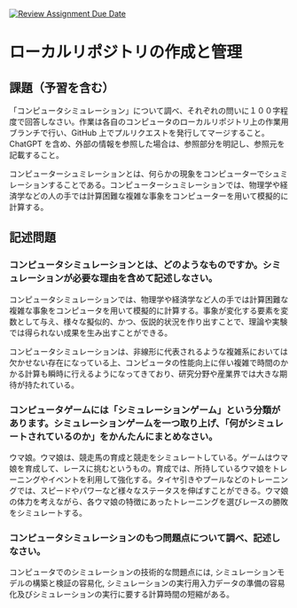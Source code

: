 [![Review Assignment Due Date](https://classroom.github.com/assets/deadline-readme-button-24ddc0f5d75046c5622901739e7c5dd533143b0c8e959d652212380cedb1ea36.svg)](https://classroom.github.com/a/wXVH1iCY)
# ローカルリポジトリの作成と管理

## 課題（予習を含む）

「コンピュータシミュレーション」について調べ、それぞれの問いに１００字程度で回答しなさい。作業は各自のコンピュータのローカルリポジトリ上の作業用ブランチで行い、GitHub 上でプルリクエストを発行してマージすること。ChatGPT を含め、外部の情報を参照した場合は、参照部分を明記し、参照元を記載すること。

コンピューターシュミレーションとは、何らかの現象をコンピューターでシュミレーションすることである。コンピューターシュミレーションでは、物理学や経済学などの人の手では計算困難な複雑な事象をコンピューターを用いて模擬的に計算する。

## 記述問題

### コンピュータシミュレーションとは、どのようなものですか。シミュレーションが必要な理由を含めて記述しなさい。
コンピュータシミュレーションでは、物理学や経済学など人の手では計算困難な複雑な事象をコンピュータを用いて模擬的に計算する。事象が変化する要素を変数として与え、様々な擬似的、かつ、仮説的状況を作り出すことで、理論や実験では得られない成果を生み出すことができる。

コンピュータシミュレーションは、非線形に代表されるような複雑系においては欠かせない存在になっている上、コンピュータの性能向上に伴い複雑で時間のかかる計算も瞬時に行えるようになってきており、研究分野や産業界では大きな期待が持たれている。
### コンピュータゲームには「シミュレーションゲーム」という分類があります。シミュレーションゲームを一つ取り上げ、「何がシミュレートされているのか」をかんたんにまとめなさい。
ウマ娘。ウマ娘は、競走馬の育成と競走をシミュレートしている。ゲームはウマ娘を育成して、レースに挑むというもの。育成では、所持しているウマ娘をトレーニングやイベントを利用して強化する。タイヤ引きやプールなどのトレーニングでは、スピードやパワーなど様々なステータスを伸ばすことができる。ウマ娘の体力を考えながら、各ウマ娘の特徴にあったトレーニングを選びレースの勝敗をシミュレートする。
### コンピュータシミュレーションのもつ問題点について調べ、記述しなさい。
コンピュータでのシミュレーションの技術的な問題点には, シミュレーションモデルの構築と検証の容易化, シミュレーションの実行用入力データの準備の容易化及びシミュレーションの実行に要する計算時間の短縮がある。
